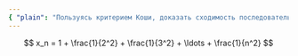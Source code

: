 ```yaml
---
{ "plain": "Пользуясь критерием Коши, доказать сходимость последовательности x_n = 1 + 1/2^2 + 1/3^2 + ... + 1/n^2." }
---
```


$$ x_n = 1 + \frac{1}{2^2} + \frac{1}{3^2} + \ldots + \frac{1}{n^2} $$